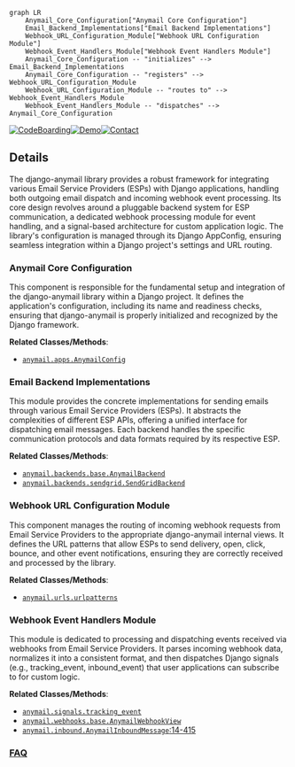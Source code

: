 ```mermaid
graph LR
    Anymail_Core_Configuration["Anymail Core Configuration"]
    Email_Backend_Implementations["Email Backend Implementations"]
    Webhook_URL_Configuration_Module["Webhook URL Configuration Module"]
    Webhook_Event_Handlers_Module["Webhook Event Handlers Module"]
    Anymail_Core_Configuration -- "initializes" --> Email_Backend_Implementations
    Anymail_Core_Configuration -- "registers" --> Webhook_URL_Configuration_Module
    Webhook_URL_Configuration_Module -- "routes to" --> Webhook_Event_Handlers_Module
    Webhook_Event_Handlers_Module -- "dispatches" --> Anymail_Core_Configuration
```

[![CodeBoarding](https://img.shields.io/badge/Generated%20by-CodeBoarding-9cf?style=flat-square)](https://github.com/CodeBoarding/GeneratedOnBoardings)[![Demo](https://img.shields.io/badge/Try%20our-Demo-blue?style=flat-square)](https://www.codeboarding.org/demo)[![Contact](https://img.shields.io/badge/Contact%20us%20-%20contact@codeboarding.org-lightgrey?style=flat-square)](mailto:contact@codeboarding.org)

## Details

The django-anymail library provides a robust framework for integrating various Email Service Providers (ESPs) with Django applications, handling both outgoing email dispatch and incoming webhook event processing. Its core design revolves around a pluggable backend system for ESP communication, a dedicated webhook processing module for event handling, and a signal-based architecture for custom application logic. The library's configuration is managed through its Django AppConfig, ensuring seamless integration within a Django project's settings and URL routing.

### Anymail Core Configuration
This component is responsible for the fundamental setup and integration of the django-anymail library within a Django project. It defines the application's configuration, including its name and readiness checks, ensuring that django-anymail is properly initialized and recognized by the Django framework.


**Related Classes/Methods**:

- <a href="https://github.com/anymail/django-anymail/blob/main/anymail/apps.py" target="_blank" rel="noopener noreferrer">`anymail.apps.AnymailConfig`</a>


### Email Backend Implementations
This module provides the concrete implementations for sending emails through various Email Service Providers (ESPs). It abstracts the complexities of different ESP APIs, offering a unified interface for dispatching email messages. Each backend handles the specific communication protocols and data formats required by its respective ESP.


**Related Classes/Methods**:

- <a href="https://github.com/anymail/django-anymail/blob/main/anymail/backends/base.py" target="_blank" rel="noopener noreferrer">`anymail.backends.base.AnymailBackend`</a>
- <a href="https://github.com/anymail/django-anymail/blob/main/anymail/backends/sendgrid.py" target="_blank" rel="noopener noreferrer">`anymail.backends.sendgrid.SendGridBackend`</a>


### Webhook URL Configuration Module
This component manages the routing of incoming webhook requests from Email Service Providers to the appropriate django-anymail internal views. It defines the URL patterns that allow ESPs to send delivery, open, click, bounce, and other event notifications, ensuring they are correctly received and processed by the library.


**Related Classes/Methods**:

- <a href="https://github.com/anymail/django-anymail/blob/main/anymail/urls.py" target="_blank" rel="noopener noreferrer">`anymail.urls.urlpatterns`</a>


### Webhook Event Handlers Module
This module is dedicated to processing and dispatching events received via webhooks from Email Service Providers. It parses incoming webhook data, normalizes it into a consistent format, and then dispatches Django signals (e.g., tracking_event, inbound_event) that user applications can subscribe to for custom logic.


**Related Classes/Methods**:

- <a href="https://github.com/anymail/django-anymail/blob/main/anymail/signals.py" target="_blank" rel="noopener noreferrer">`anymail.signals.tracking_event`</a>
- <a href="https://github.com/anymail/django-anymail/blob/main/anymail/webhooks/base.py" target="_blank" rel="noopener noreferrer">`anymail.webhooks.base.AnymailWebhookView`</a>
- <a href="https://github.com/anymail/django-anymail/blob/main/anymail/inbound.py#L14-L415" target="_blank" rel="noopener noreferrer">`anymail.inbound.AnymailInboundMessage`:14-415</a>




### [FAQ](https://github.com/CodeBoarding/GeneratedOnBoardings/tree/main?tab=readme-ov-file#faq)